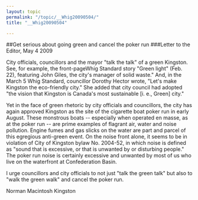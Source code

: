 ```yaml
---
layout: topic
permalink: "/topic/__Whig20090504/"
title: "__Whig20090504"

---
```


##Get serious about going green and cancel the poker run ###Letter to the Editor, May 4 2009
<div class="column2">
City officials, councillors and the mayor "talk the talk" of a green Kingston. See, for example, the front-pageWhig Standard story "Green light" (Feb. 22), featuring John Giles, the city's manager of solid waste." And, in the March 5 Whig Standard, councillor Dorothy Hector wrote, "Let's make Kingston the eco-friendly city." She added that city council had adopted "the vision that Kingston is Canada's most sustainable [i. e., Green] city."


Yet in the face of green rhetoric by city officials and councillors, the city has again approved Kingston as the site of the cigarette boat poker run in early August. These monstrous boats -- especially when operated en masse, as at the poker run -- are prime examples of flagrant air, water and noise pollution. Engine fumes and gas slicks on the water are part and parcel of this egregious anti-green event. On the noise front alone, it seems to be in violation of City of Kingston bylaw No. 2004-52, in which noise is defined as "sound that is excessive, or that is unwanted by or disturbing people." The poker run noise is certainly excessive and unwanted by most of us who live on the waterfront at Confederation Basin.

I urge councillors and city officials to not just "talk the green talk" but also to "walk the green walk" and cancel the poker run.
</div>

Norman Macintosh
Kingston


